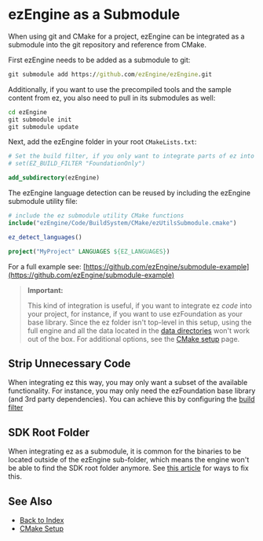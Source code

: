 # ezEngine as a Submodule

When using git and CMake for a project, ezEngine can be integrated as a submodule into the git repository and reference from CMake.

First ezEngine needs to be added as a submodule to git:

```cmd
git submodule add https://github.com/ezEngine/ezEngine.git
```

Additionally, if you want to use the precompiled tools and the sample content from ez, you also need to pull in its submodules as well:

```cmd
cd ezEngine
git submodule init
git submodule update
```

Next, add the ezEngine folder in your root `CMakeLists.txt`:

```cmake
# Set the build filter, if you only want to integrate parts of ez into your build.
# set(EZ_BUILD_FILTER "FoundationOnly")

add_subdirectory(ezEngine)
```

The ezEngine language detection can be reused by including the ezEngine submodule utility file:

```cmake
# include the ez submodule utility CMake functions
include("ezEngine/Code/BuildSystem/CMake/ezUtilsSubmodule.cmake")

ez_detect_languages()

project("MyProject" LANGUAGES ${EZ_LANGUAGES})
```

For a full example see: [https://github.com/ezEngine/submodule-example](https://github.com/ezEngine/submodule-example)

> **Important:**
>
> This kind of integration is useful, if you want to integrate ez *code* into your project, for instance, if you want to use ezFoundation as your base library. Since the ez folder isn't top-level in this setup, using the full engine and all the data located in the [data directories](../projects/data-directories.md) won't work out of the box. For additional options, see the [CMake setup](cmake-config.md) page.

## Strip Unnecessary Code

When integrating ez this way, you may only want a subset of the available functionality. For instance, you may only need the ezFoundation base library (and 3rd party dependencies). You can achieve this by configuring the [build filter](cmake-config.md#build-filter)

## SDK Root Folder

When integrating ez as a submodule, it is common for the binaries to be located outside of the ezEngine sub-folder, which means the engine won't be able to find the SDK root folder anymore. See [this article](sdk-root.md) for ways to fix this.

## See Also

* [Back to Index](../index.md)
* [CMake Setup](cmake-config.md)
